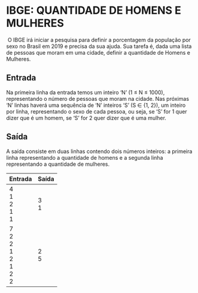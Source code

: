 # IBGE: QUANTIDADE DE HOMENS E MULHERES

​	O IBGE irá iniciar a pesquisa para definir a porcentagem da população por sexo no Brasil em 2019 e precisa da sua ajuda. Sua tarefa é, dada uma lista de pessoas que moram em uma cidade, definir a quantidade de Homens e Mulheres. 

## Entrada 

Na primeira linha da entrada temos um inteiro ‘N’ (1 ≤ N ≤ 1000), representando o número de pessoas que moram na cidade. Nas próximas ‘N’ linhas haverá uma sequência de ‘N’ inteiros ‘S’ (S ∈ {1, 2}), um inteiro por linha, representando o sexo de cada pessoa, ou seja, se ‘S’ for 1 quer dizer que é um homem, se ‘S’ for 2 quer dizer que é uma mulher. 

## Saída 

A saída consiste em duas linhas contendo dois números inteiros: a primeira linha representando a quantidade de homens e a segunda linha representando a quantidade de mulheres.

| Entrada                                            | Saída    |
| -------------------------------------------------- | -------- |
| 4<br />1<br />2<br />1<br />1                      | 3<br />1 |
| 7<br />2<br />2<br />1<br />2<br />1<br />2<br />2 | 2<br />5 |


